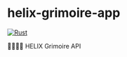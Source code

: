 # helix-grimoire-app

[![Rust](https://github.com/slackmagic/helix-grimoire-app/actions/workflows/rust.yml/badge.svg)](https://github.com/slackmagic/helix-grimoire-app/actions/workflows/rust.yml)

🦀🌌🐱‍👤 HELIX Grimoire API
